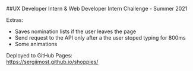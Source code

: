 ##UX Developer Intern & Web Developer Intern Challenge - Summer 2021

Extras:

- Saves nomination lists if the user leaves the page
- Send request to the API only after a the user stoped typing for 800ms
- Some animations

Deployed to GitHub Pages:<br />
https://sergiimost.github.io/shoppies/
